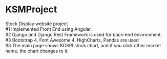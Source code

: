 # KSMProject

Stock Display website project<br>
#1 Implemented Front End using Angular.<br>
#2 Django and Django Rest Framework is used for back-end environment.<br>
#3 Bootstrap 4, Font Awesome 4, HighCharts, Pandas are used<br>
#3 The main page shows KOSPI stock chart, and if you click other market name, the chart changes to it.<br>
